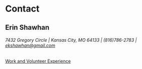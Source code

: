 # **Contact**
## **Erin Shawhan**
###### 7432 Gregory Circle | Kansas City, MO 64133 | (816)786-2783 | ekshawhan@gmail.com  
[Work and Volunteer Experience](https://github.com/erinshawhan/midterm-IT1000/blob/main/work-volunteer.md)
